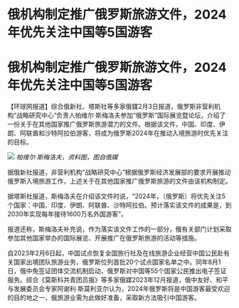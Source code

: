 # 俄机构制定推广俄罗斯旅游文件，2024年优先关注中国等5国游客

# 俄机构制定推广俄罗斯旅游文件，2024年优先关注中国等5国游客

【环球网报道】综合俄新社、塔斯社等多家俄媒2月3日报道，俄罗斯非营利机构“战略研究中心”负责人帕维尔·斯梅洛夫参加“俄罗斯”国际展览暨论坛，介绍了一份关于在其他国家推广俄罗斯旅游潜力的文件。根据该文件，中国、印度、伊朗、阿联酋和沙特阿拉伯游客，将成为俄罗斯2024年在推动入境旅游时优先关注的目标。

![](https://inews.gtimg.com/om_bt/OH5-CKLcbkH3FYsKZFY_Zy8iacHAO6TMxzxdodPZWYXgMAA/1000)
_帕维尔·斯梅洛夫，资料图，图自俄媒_

据俄新社报道，非营利机构“战略研究中心”根据俄罗斯经济发展部的要求开展推动俄罗斯入境旅游工作，上述关于在其他国家推广俄罗斯旅游的文件由该机构制定。

据塔斯社报道，斯梅洛夫在介绍该文件时说，“2024年，（俄罗斯）将优先关注5个国家：中国、印度、伊朗、阿联酋、沙特阿拉伯。预计落实该文件的成果是，到2030年实现每年接待1600万名外国游客”。

报道还称，斯梅洛夫补充说，作为落实该文件工作的一部分，俄有关部门计划采取参加其他国家举办的国际展览、开展推广在俄罗斯旅游的活动等措施。

自2023年2月6日起，中国试点恢复全国旅行社及在线旅游企业经营中国公民赴有关国家出境团队旅游业务，俄罗斯位列首批20个试点国家名单之中。同年8月1日，俄中免签证团体交流机制启动，俄罗斯对中国等55个国家公民推出电子签证服务。综合《莫斯科共青团员报》等多家俄媒2023年12月报道，俄中友好、和平与发展委员会专家阿谢利∙斯莫利亚尔认为，2024年俄罗斯将是中国游客最受欢迎的目的地之一，俄旅游业需为此做好准备，采取新方法吸引中国游客。

